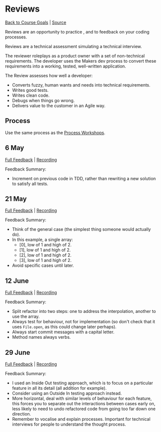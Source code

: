 # Reviews

[Back to Course Goals](README.md) | [Source](https://docs.google.com/document/d/1EgbszeKZ1JZGwy_uWxRJE1zeiedQ9oBhfdkau2Z34OU)

Reviews are an opportunity to practice , and to feedback on your coding processes.

Reviews are a technical assessment simulating a technical interview.

The reviewer roleplays as a product owner with a set of non-technical requirements. The developer uses the Makers dev process to convert these requirements into a working, tested, well-written application.

The Review assesses how well a developer:

- Converts fuzzy, human wants and needs into technical requirements.
- Writes good tests.
- Writes clean code.
- Debugs when things go wrong.
- Delivers value to the customer in an Agile way.

## Process

Use the same process as the [Process Workshops](/process_workshops.md).

## 6 May

[Full Feedback](/reviews/2020-05-06-feedback.pdf) | [Recording](https://www.youtube.com/watch?v=rLyvq_DT1-w)

Feedback Summary:

- Increment on previous code in TDD, rather than rewriting a new solution to satisfy all tests.

## 21 May

[Full Feedback](/reviews/2020-05-21-feedback.pdf) | [Recording](https://www.youtube.com/watch?v=iNVmJmZIxfs)

Feedback Summary:

- Think of the general case (the simplest thing someone would actually do).
- In this example, a single array:
  - [0], low of 1 and high of 2.
  - [1], low of 1 and high of 2.
  - [2], low of 1 and high of 2.
  - [3], low of 1 and high of 2.
- Avoid specific cases until later.

## 12 June

[Full Feedback](/reviews/2020-06-12-feedback.pdf) | [Recording](https://www.youtube.com/watch?v=HDtL4z3_niE)

Feedback Summary:

- Split refactor into two steps: one to address the interpolation, another to use the array.
- Always test for behaviour, not for implementation (so don't check that it uses `File.open`, as this could change later perhaps).
- Always start commit messages with a capital letter.
- Method names always verbs.

## 29 June

[Full Feedback](/reviews/2020-06-29-feedback.pdf) | [Recording]()

Feedback Summary:

- I used an Inside Out testing approach, which is to focus on a particular feature in all its detail (all addition for example).
- Consider using an Outside In testing approach instead.
- More horizontal, deal with similar levels of behaviour for each feature, this forces you to separate out the interactions between cases early on, less likely to need to undo refactored code from going too far down one direction.
- Remember to vocalise and explain processes. Important for technical interviews for people to understand the thought process.
